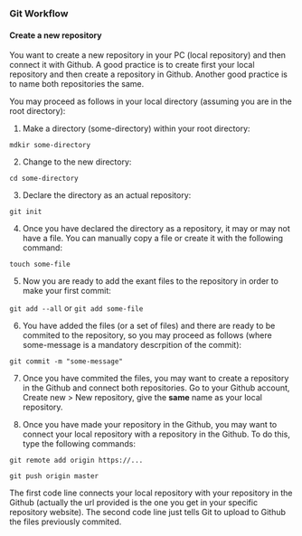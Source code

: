 
### Git Workflow 

#### Create a new repository

You want to create a new repository in your PC (local repository) and then connect it with Github. A good practice is to create first your local repository and then create a repository in Github. Another good practice is to name both repositories the same.

You may proceed as follows in your local directory (assuming you are in the root directory):

1. Make a directory (some-directory) within your root directory:
        
`mdkir some-directory` 

2. Change to the new directory:
        
`cd some-directory`

3. Declare the directory as an actual repository: 

`git init` 

4. Once you have declared the directory as a repository, it may or may not have a file. You can manually copy a file or create it with the following command:

`touch some-file`

5. Now you are ready to add the exant files to the repository in order to make your first commit:

`git add --all` or `git add some-file`

6. You have added the files (or a set of files) and there are ready to be commited to the repository, so you may proceed as follows (where some-message is a mandatory descrpition of the commit):

`git commit -m "some-message"`

7. Once you have commited the files, you may want to create a repository in the Github and connect both repositories. Go to your Github account, Create new > New repository, give the **same** name as your local repository.

8. Once you have made your repository in the Github, you may want to connect your local repository with a repository in the Github. To do this, type the following commands:

`git remote add origin https://...`

`git push origin master`

The first code line connects your local repository with your repository in the Github (actually the url provided is the one you get in your specific repository website). The second code line just tells Git to upload to Github the files previously commited.






